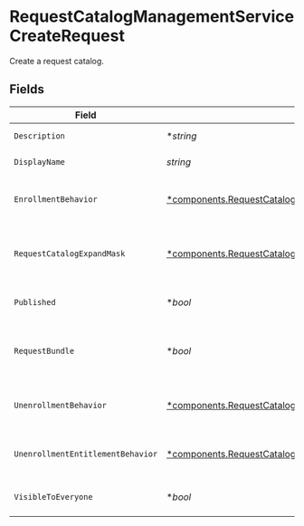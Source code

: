 # RequestCatalogManagementServiceCreateRequest

Create a request catalog.


## Fields

| Field                                                                                                                                                                                             | Type                                                                                                                                                                                              | Required                                                                                                                                                                                          | Description                                                                                                                                                                                       |
| ------------------------------------------------------------------------------------------------------------------------------------------------------------------------------------------------- | ------------------------------------------------------------------------------------------------------------------------------------------------------------------------------------------------- | ------------------------------------------------------------------------------------------------------------------------------------------------------------------------------------------------- | ------------------------------------------------------------------------------------------------------------------------------------------------------------------------------------------------- |
| `Description`                                                                                                                                                                                     | **string*                                                                                                                                                                                         | :heavy_minus_sign:                                                                                                                                                                                | The description of the new request catalog.                                                                                                                                                       |
| `DisplayName`                                                                                                                                                                                     | *string*                                                                                                                                                                                          | :heavy_check_mark:                                                                                                                                                                                | The display name of the new request catalog.                                                                                                                                                      |
| `EnrollmentBehavior`                                                                                                                                                                              | [*components.RequestCatalogManagementServiceCreateRequestEnrollmentBehavior](../../models/components/requestcatalogmanagementservicecreaterequestenrollmentbehavior.md)                           | :heavy_minus_sign:                                                                                                                                                                                | Defines how to handle the request policies of the entitlements in the catalog during enrollment.                                                                                                  |
| `RequestCatalogExpandMask`                                                                                                                                                                        | [*components.RequestCatalogExpandMask](../../models/components/requestcatalogexpandmask.md)                                                                                                       | :heavy_minus_sign:                                                                                                                                                                                | The RequestCatalogExpandMask includes the paths in the catalog view to expand in the return value of this call.                                                                                   |
| `Published`                                                                                                                                                                                       | **bool*                                                                                                                                                                                           | :heavy_minus_sign:                                                                                                                                                                                | Whether or not the new catalog should be created as published.                                                                                                                                    |
| `RequestBundle`                                                                                                                                                                                   | **bool*                                                                                                                                                                                           | :heavy_minus_sign:                                                                                                                                                                                | Whether all the entitlements in the catalog can be requests at once. Your tenant must have the bundles feature to use this.                                                                       |
| `UnenrollmentBehavior`                                                                                                                                                                            | [*components.RequestCatalogManagementServiceCreateRequestUnenrollmentBehavior](../../models/components/requestcatalogmanagementservicecreaterequestunenrollmentbehavior.md)                       | :heavy_minus_sign:                                                                                                                                                                                | Defines how to handle the revocation of the entitlements in the catalog during unenrollment.                                                                                                      |
| `UnenrollmentEntitlementBehavior`                                                                                                                                                                 | [*components.RequestCatalogManagementServiceCreateRequestUnenrollmentEntitlementBehavior](../../models/components/requestcatalogmanagementservicecreaterequestunenrollmententitlementbehavior.md) | :heavy_minus_sign:                                                                                                                                                                                | Defines how to handle the revoke policies of the entitlements in the catalog during unenrollment.                                                                                                 |
| `VisibleToEveryone`                                                                                                                                                                               | **bool*                                                                                                                                                                                           | :heavy_minus_sign:                                                                                                                                                                                | Whether or not the new catalog is visible to everyone by default.                                                                                                                                 |